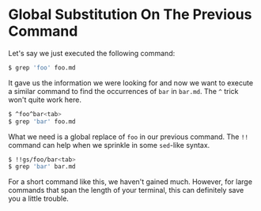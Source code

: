 # Global Substitution On The Previous Command

Let's say we just executed the following command:

```bash
$ grep 'foo' foo.md
```

It gave us the information we were looking for and now we want to execute
a similar command to find the occurrences of `bar` in `bar.md`. The `^`
trick won't quite work here.

```bash
$ ^foo^bar<tab>
$ grep 'bar' foo.md
```

What we need is a global replace of `foo` in our previous command. The `!!`
command can help when we sprinkle in some `sed`-like syntax.

```bash
$ !!gs/foo/bar<tab>
$ grep 'bar' bar.md
```

For a short command like this, we haven't gained much. However, for large
commands that span the length of your terminal, this can definitely save you
a little trouble.
